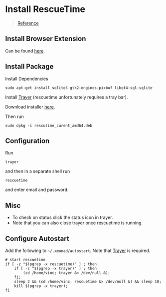 # Install RescueTime

> [Reference](https://www.rescuetime.com/get_rescuetime)

## Install Browser Extension
Can be found [here](https://chrome.google.com/webstore/detail/rescuetime-for-chrome-chr/bdakmnplckeopfghnlpocafcepegjeap).

## Install Package
Install Dependencies
```shell
sudo apt-get install sqlite3 gtk2-engines-pixbuf libqt4-sql-sqlite
```

Install [Trayer](utils/trayer.md) (rescuetime unfortunately requires a tray bar).

Download installer [here](https://www.rescuetime.com/setup/installer?os=amd64deb).

Then run 
```shell
sudo dpkg -i rescutime_curent_amd64.deb
```

## Configuration
Run
```shell
trayer
```
and then in a separate shell run
```shell
rescuetime
```
and enter email and password.

## Misc
* To check on status click the status icon in trayer.
* Note that you can also close trayer once rescuetime is running.

## Configure Autostart
Add the following to `~/.xmonad/autostart`. Note that [Trayer](utils/trayer.md) is required.
```shell
# start rescuetime
if [ -z "$(pgrep -x rescuetime)" ] ; then
    if [ -z "$(pgrep -x trayer)" ] ; then
        (cd /home/vinc; trayer &> /dev/null &);
    fi;
    sleep 2 && (cd /home/vinc; rescuetime &> /dev/null &) && sleep 10;
    kill $(pgrep -x trayer);
fi
```
